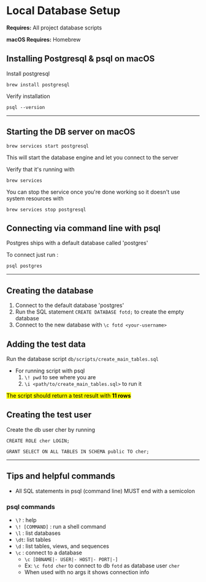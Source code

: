 # Local Database Setup 
**Requires:** All project database scripts

**macOS Requires:** Homebrew
## Installing Postgresql & psql on macOS
Install postgresql
  
    brew install postgresql
    
Verify installation

    psql --version

---  
## Starting the DB server on macOS
    brew services start postgresql
This will start the database engine and let you connect to the server
  
Verify that it's running with 
    
    brew services

You can stop the service once you're done working so it doesn't use system resources with
    
    brew services stop postgresql

## Connecting via command line with psql
Postgres ships with a default database called 'postgres'

To connect just run :
    
    psql postgres

---
## Creating the database

1. Connect to the default database 'postgres'
2. Run the SQL statement `CREATE DATABASE fotd;` to create the empty database
3. Connect to the new database with `\c fotd <your-username>`

## Adding the test data
Run the database script `db/scripts/create_main_tables.sql`
  - For running script with psql
    1. `\! pwd` to see where you are 
    2. `\i <path/to/create_main_tables.sql>` to run it

<mark>The script should return a test result with **11 rows**</mark>

## Creating the test user
Create the db user cher by running
    
    CREATE ROLE cher LOGIN;

    GRANT SELECT ON ALL TABLES IN SCHEMA public TO cher;

---
## Tips and helpful commands
- All SQL statements in psql (command line) MUST end with a semicolon

### psql commands
- `\?` : help
- `\! [COMMAND]` : run a shell command
- `\l` : list databases
- `\dt`: list tables
- `\d` : list tables, views, and sequences
- `\c` : connect to a database
  - `\c [DBNAME|- USER|- HOST|- PORT|-]`
  - Ex: `\c fotd cher` to connect to db `fotd` as database user `cher`
  - When used with no args it shows connection info